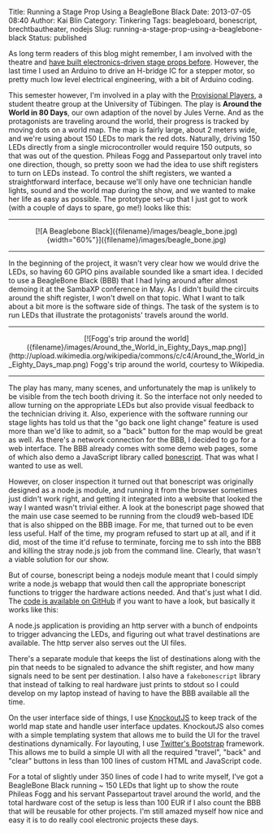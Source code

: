 Title: Running a Stage Prop Using a BeagleBone Black
Date: 2013-07-05 08:40
Author: Kai Blin
Category: Tinkering
Tags: beagleboard, bonescript, brechtbautheater, nodejs
Slug: running-a-stage-prop-using-a-beaglebone-black
Status: published

As long term readers of this blog might remember, I am involved with the
theatre and [have built electronics-driven stage props
before]({filename}/geeky-stage-props-made-easy.md). However, the last time I used an
Arduino to drive an H-bridge IC for a stepper motor, so pretty much low
level electrical engineering, with a bit of Arduino coding.

This semester however, I'm involved in a play with the [Provisional
Players](http://www.provisional-players.de/), a student theatre group at
the University of Tübingen. The play is **Around the World in 80 Days**,
our own adaption of the novel by Jules Verne. And as the protagonists
are traveling around the world, their progress is tracked by moving dots
on a world map. The map is fairly large, about 2 meters wide, and we're
using about 150 LEDs to mark the red dots. Naturally, driving 150 LEDs
directly from a single microcontroller would require 150 outputs, so
that was out of the question. Phileas Fogg and Passepartout only travel
into one direction, though, so pretty soon we had the idea to use shift
registers to turn on LEDs instead. To control the shift registers, we
wanted a straightforward interface, because we'll only have one
technician handle lights, sound and the world map during the show, and
we wanted to make her life as easy as possible. The prototype set-up
that I just got to work (with a couple of days to spare, go me!) looks
like this:

-------

<div style="text-align:center" markdown="1">
[![A Beaglebone Black]({filename}/images/beagle_bone.jpg){width="60%"}]({filename}/images/beagle_bone.jpg)
</div>

--------

In the beginning of the project, it wasn't very clear how we would drive
the LEDs, so having 60 GPIO pins available sounded like a smart idea. I
decided to use a BeagleBone Black (BBB) that I had lying around after
almost demoing it at the SambaXP conference in May. As I didn't build
the circuits around the shift register, I won't dwell on that topic.
What I want to talk about a bit more is the software side of things. The
task of the system is to run LEDs that illustrate the protagonists'
travels around the world.

----------------

<div style="text-align:center" markdown="1">
[![Fogg's trip around the world]({filename}/images/Around_the_World_in_Eighty_Days_map.png)](http://upload.wikimedia.org/wikipedia/commons/c/c4/Around_the_World_in_Eighty_Days_map.png)
Fogg's trip around the world, courtesy to Wikipedia.
</div>

----------------

The play has many, many scenes, and unfortunately the map is unlikely to
be visible from the tech booth driving it. So the interface not only
needed to allow turning on the appropriate LEDs but also provide visual
feedback to the technician driving it. Also, experience with the
software running our stage lights has told us that the "go back one
light change" feature is used more than we'd like to admit, so a "back"
button for the map would be great as well. As there's a network
connection for the BBB, I decided to go for a web interface. The BBB
already comes with some demo web pages, some of which also demo a
JavaScript library called
[bonescript](http://beagleboard.org/support/bonescript/). That was what
I wanted to use as well.

However, on closer inspection it turned out that bonescript was
originally designed as a node.js module, and running it from the browser
sometimes just didn't work right, and getting it integrated into a
website that looked the way I wanted wasn't trivial either. A look at
the bonescript page showed that the main use case seemed to be running
from the cloud9 web-based IDE that is also shipped on the BBB image. For
me, that turned out to be even less useful. Half of the time, my program
refused to start up at all, and if it did, most of the time it'd refuse
to terminate, forcing me to ssh into the BBB and killing the stray
node.js job from the command line. Clearly, that wasn't a viable
solution for our show.

But of course, bonescript being a nodejs module meant that I could
simply write a node.js webapp that would then call the appropriate
bonescript functions to trigger the hardware actions needed. And that's
just what I did. The [code is available on
GitHub](https://github.com/kblin/around-the-world) if you want to have a
look, but basically it works like this:

A node.js application is providing an http server with a bunch of
endpoints to trigger advancing the LEDs, and figuring out what travel
destinations are available. The http server also serves out the UI
files.

There's a separate module that keeps the list of destinations along with
the pin that needs to be signaled to advance the shift register, and how
many signals need to be sent per destination.
I also have a `fakebonescript` library that instead of talking to real
hardware just prints to stdout so I could develop on my laptop instead
of having to have the BBB available all the time.

On the user interface side of things, I use
[KnockoutJS](http://knockoutjs.com/) to keep track of the world map
state and handle user interface updates. KnockoutJS also comes with a
simple templating system that allows me to build the UI for the travel
destinations dynamically. For layouting, I use [Twitter's
Bootstrap](http://twitter.github.io/bootstrap/) framework. This allows
me to build a simple UI with all the required "travel", "back" and
"clear" buttons in less than 100 lines of custom HTML and JavaScript
code.

For a total of slightly under 350 lines of code I had to write myself,
I've got a BeagleBone Black running ~ 150 LEDs that light up to show the
route Phileas Fogg and his servant Passepartout travel around the world,
and the total hardware cost of the setup is less than 100 EUR if I also
count the BBB that will be reusable for other projects. I'm still amazed
myself how nice and easy it is to do really cool electronic projects
these days.
